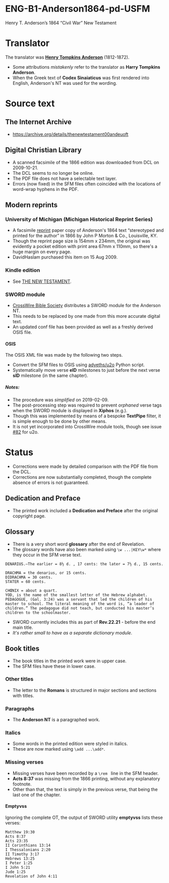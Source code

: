 # ENG-B1-Anderson1864-pd-USFM
Henry T. Anderson’s 1864 “Civil War” New Testament

# Translator
The translator was **[Henry Tompkins Anderson](http://www.therestorationmovement.com/_states/dc/anderson.htm)** (1812-1872).
* Some attributions _mistakenly_ refer to the translator as **Harry Tompkins Anderson**.
* When the Greek text of **Codex Sinaiaticus** was first rendered into English, Anderson's NT was used for the wording.

# Source text
## The Internet Archive
* https://archive.org/details/thenewtestament00andeuoft

## Digital Christian Library
* A scanned facsimile of the 1866 edition was downloaded from DCL on 2009-10-21. 
* The DCL seems to no longer be online.
* The PDF file does not have a selectable text layer.
* Errors (now fixed) in the SFM files often coincided with the locations of word-wrap hyphens in the PDF.

## Modern reprints
### University of Michigan (Michigan Historical Reprint Series)
* A facsimile [reprint](https://www.amazon.co.uk/Testament-original-Greek-H-T-Anderson/dp/1418188247/) paper copy of Anderson's 1864 text “stereotyped and printed for the author” in 1866 by John P Morton & Co., Louisville, KY.
* Though the reprint page size is 154mm x 234mm, the original was evidently a pocket edition with print area 67mm x 110mm, so there's a huge margin on every page.
* DavidHaslam purchased this item on 15 Aug 2009.

### Kindle edition
* See [THE NEW TESTAMENT](https://www.amazon.co.uk/NEW-TESTAMENT-T-ANDERSON-H-ebook/dp/B07CLJS8JQ/).

### SWORD module
* [CrossWire Bible Society](http://crosswire.org/) distributes a SWORD module for the Anderson NT.
* This needs to be replaced by one made from this more accurate digital text.
* An updated conf file has been provided as well as a freshly derived OSIS file.

#### OSIS
The OSIS XML file was made by the following two steps.
* Convert the SFM files to OSIS using [adyeths/u2o](https://github.com/adyeths/u2o) Python script.
* Systematically move verse **eID** milestones to just before the next verse **sID** milestone (in the same chapter).
##### Notes:
- The procedure was _simplified_ on 2019-02-09.
- The post-processing step was required to prevent _orphaned_ verse tags when the SWORD module is displayed in **Xiphos** (e.g.).
- Though this was implemented by means of a bespoke **TextPipe** filter, it is simple enough to be done by other means.
- It is not yet incorporated into CrossWire module tools, though see issue [#82](https://github.com/adyeths/u2o/issues/82) for u2o.

# Status
* Corrections were made by detailed comparison with the PDF file from the DCL.
* Corrections are now substantially completed, though the complete absence of errors is not guaranteed. 

## Dedication and Preface
* The printed work included a **Dedication and Preface** after the original copyright page.

## Glossary
* There is a very short word **glossary** after the end of Revelation.
* The glossary words have also been marked using `\w ...|KEY\w*` where they occur in the SFM verse text.

```
DENARIUS.―The earlier = 8½ d. , 17 cents: the later = 7½ d., 15 cents. 

DRACHMA = the denarius, or 15 cents. 
DIDRACHMA = 30 cents. 
STATER = 60 cents. 

CHŒNIX = about a quart. 
YOD, is the name of the smallest letter of the Hebrew alphabet. 
PEDAGOGUE, (Gal. 3:24) was a servant that led the children of his master to school. The literal meaning of the word is, “a leader of children.” The pedagogue did not teach, but conducted his master’s children to the schoolmaster. 
```
* SWORD currently includes this as part of **Rev.22.21** - before the end main title.
* _It's rather small to have as a separate dictionary module_.

## Book titles
* The book titles in the printed work were in upper case.
* The SFM files have these in lower case.

### Other titles
* The letter to the **Romans** is structured in major sections and sections with titles.

### Paragraphs
* The **Anderson NT** is a paragraphed work.

### Italics
* Some words in the printed edition were styled in italics.
* These are now marked using `\add ...\add*`.

### Missing verses
* Missing verses have been recorded by a `\rem ` line in the SFM header.
* **Acts 8:37** was missing from the 1866 printing, without any explanatory footnote.
* Other than that, the text is simply in the previous verse, that being the last one of the chapter.

#### Emptyvss
Ignoring the complete OT, the output of SWORD utility **emptyvss** lists these verses:
```
Matthew 19:30
Acts 8:37
Acts 23:35
II Corinthians 13:14
I Thessalonians 2:20
II Timothy 3:17
Hebrews 13:25
I Peter 1:25
I John 5:21
Jude 1:25
Revelation of John 4:11
```

